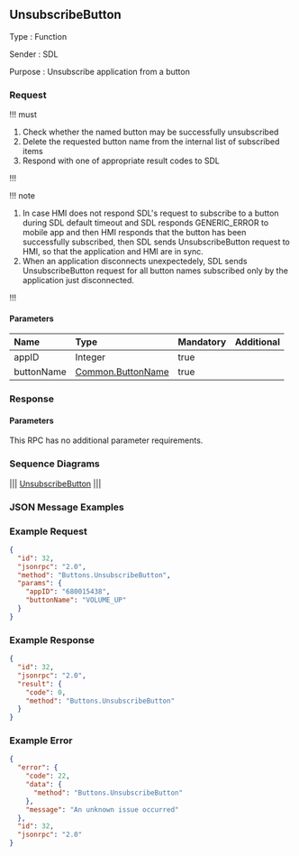 ## UnsubscribeButton

Type
: Function  

Sender
: SDL

Purpose
: Unsubscribe application from a button

### Request

!!! must
1. Check whether the named button may be successfully unsubscribed
2. Delete the requested button name from the internal list of subscribed items 
3. Respond with one of appropriate result codes to SDL

!!!

!!! note
1. In case HMI does not respond SDL's request to subscribe to a button during SDL default timeout 
and SDL responds GENERIC_ERROR to mobile app 
and then HMI responds that the button has been successfully subscribed, 
then SDL sends UnsubscribeButton request to HMI, so that the application and HMI are in sync.
2. When an application disconnects unexpectedely, SDL sends UnsubscribeButton request for all button names subscribed only by the application just disconnected.

!!!

#### Parameters

|Name|Type|Mandatory|Additional|
|:---|:---|:--------|:---------|
|appID|Integer|true||
|buttonName|[Common.ButtonName](../../common/enums/#buttonname)|true||

### Response
#### Parameters

This RPC has no additional parameter requirements.


### Sequence Diagrams
|||
[UnsubscribeButton](./assets/UnsubscribeButton.png)
|||

### JSON Message Examples

### Example Request

```json
{
  "id": 32,
  "jsonrpc": "2.0",
  "method": "Buttons.UnsubscribeButton",
  "params": {
    "appID": "680015438",
    "buttonName": "VOLUME_UP"
  }
}
```

### Example Response

```json
{
  "id": 32,
  "jsonrpc": "2.0",
  "result": {
    "code": 0,
    "method": "Buttons.UnsubscribeButton"
  }
}
```

### Example Error

```json
{
  "error": {
    "code": 22,
    "data": {
      "method": "Buttons.UnsubscribeButton"
    },
    "message": "An unknown issue occurred"
  },
  "id": 32,
  "jsonrpc": "2.0"
}
```

